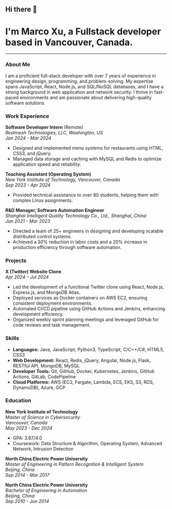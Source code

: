 ## Hi there 👋

<!--
**Teng-Xu-Marco/Teng-Xu-Marco** is a ✨ _special_ ✨ repository because its `README.md` (this file) appears on your GitHub profile.

Here are some ideas to get you started:

- 🔭 I’m currently working on ...
- 🌱 I’m currently learning ...
- 👯 I’m looking to collaborate on ...
- 🤔 I’m looking for help with ...
- 💬 Ask me about ...
- 📫 How to reach me: ...
- 😄 Pronouns: ...
- ⚡ Fun fact: ...
-->


# I'm Marco Xu, a Fullstack developer based in Vancouver, Canada.

---

### About Me

I am a proficient full-stack developer with over 7 years of experience in engineering design, programming, and problem-solving. My expertise spans JavaScript, React, Node.js, and SQL/NoSQL databases, and I have a strong background in web application and network security. I thrive in fast-paced environments and am passionate about delivering high-quality software solutions.

### Work Experience

**Software Developer Intern** (Remote)  
*Restmesh Technologies, LLC, Washington, US*  
*Jan 2024 - Mar 2024*  
- Designed and implemented menu systems for restaurants using HTML, CSS3, and jQuery.
- Managed data storage and caching with MySQL and Redis to optimize application speed and reliability.

**Teaching Assistant (Operating System)**  
*New York Institute of Technology, Vancouver, Canada*  
*Sep 2023 - Apr 2024*  
- Provided technical assistance to over 80 students, helping them with complex Linux assignments.

**R&D Manager, Software Automation Engineer**  
*Shanghai Intelligent Quality Technology Co., Ltd., Shanghai, China*  
*Jan 2021 - Mar 2023*  
- Directed a team of 25+ engineers in designing and developing scalable distributed control systems.
- Achieved a 30% reduction in labor costs and a 20% increase in production efficiency through software automation.

### Projects

**X (Twitter) Website Clone**  
*Apr 2024 – Jul 2024*  
- Led the development of a functional Twitter clone using React, Node.js, Express.js, and MongoDB Atlas.
- Deployed services as Docker containers on AWS EC2, ensuring consistent deployment environments.
- Automated CI/CD pipeline using GitHub Actions and Jenkins, enhancing development efficiency.
- Organized weekly sprint planning meetings and leveraged GitHub for code reviews and task management.

### Skills

- **Languages:** Java, JavaScript, Python3, TypeScript, C/C++/C#, HTML5, CSS3
- **Web Development:** React, Redis, jQuery, Angular, Node.js, Flask, RESTful API, MongoDB, MySQL
- **Developer Tools:** Git, GitHub, Docker, Kubernetes, Jenkins, GitHub Actions, GitLab, CodePipeline
- **Cloud Platforms:** AWS (EC2, Fargate, Lambda, ECS, EKS, S3, RDS, DynamoDB), Azure, GCP

### Education

**New York Institute of Technology**  
*Master of Science in Cybersecurity*  
*Vancouver, Canada*  
*May 2023 - Dec 2024*  
- GPA: 3.87/4.0
- Coursework: Data Structure & Algorithm, Operating System, Advanced Network, Intrusion Detection

**North China Electric Power University**  
*Master of Engineering in Pattern Recognition & Intelligent System*  
*Beijing, China*  
*Sep 2014 - Mar 2017*

**North China Electric Power University**  
*Bachelor of Engineering in Automation*  
*Beijing, China*  
*Sep 2010 - Jun 2014*
